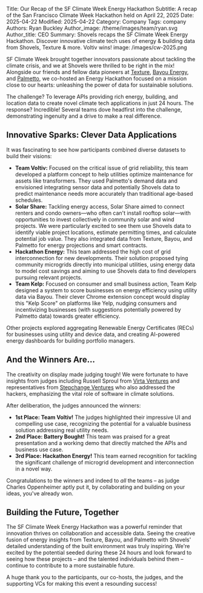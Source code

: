 Title: Our Recap of the SF Climate Week Energy Hackathon
Subtitle: A recap of the San Francisco Climate Week Hackathon held on April 22, 2025
Date: 2025-04-22
Modified: 2025-04-22
Category: Company
Tags: company
Authors: Ryan Buckley
Author_image: /theme/images/team/ryan.svg
Author_title: CEO
Summary: Shovels recaps the SF Climate Week Energy Hackathon. Discover innovative climate tech uses of energy & building data from Shovels, Texture & more. Voltiv wins!
image: /images/cw-2025.png


SF Climate Week brought together innovators passionate about tackling the climate crisis, and we at Shovels were thrilled to be right in the mix\! Alongside our friends and fellow data pioneers at [Texture](https://www.texture.energy/), [Bayou Energy](https://bayou.energy/), and [Palmetto](https://www.palmetto.com/), we co-hosted an Energy Hackathon focused on a mission close to our hearts: unleashing the power of data for sustainable solutions.

The challenge? To leverage APIs providing rich energy, building, and location data to create novel climate tech applications in just 24 hours. The response? Incredible\! Several teams dove headfirst into the challenge, demonstrating ingenuity and a drive to make a real difference.

## Innovative Sparks: Clever Data Applications

It was fascinating to see how participants combined diverse datasets to build their visions:

  * **Team Voltiv:** Focused on the critical issue of grid reliability, this team developed a platform concept to help utilities optimize maintenance for assets like transformers. They used Palmetto's demand data and envisioned integrating sensor data and potentially Shovels data to predict maintenance needs more accurately than traditional age-based schedules.
  * **Solar Share:** Tackling energy access, Solar Share aimed to connect renters and condo owners—who often can't install rooftop solar—with opportunities to invest collectively in community solar and wind projects. We were particularly excited to see them use Shovels data to identify viable project locations, estimate permitting times, and calculate potential job value. They also integrated data from Texture, Bayou, and Palmetto for energy projections and smart contracts.
  * **Hackathon Energy:** This team addressed the high cost of grid interconnection for new developments. Their solution proposed tying community microgrids directly into municipal utilities, using energy data to model cost savings and aiming to use Shovels data to find developers pursuing relevant projects.
  * **Team Kelp:** Focused on consumer and small business action, Team Kelp designed a system to score businesses on energy efficiency using utility data via Bayou. Their clever Chrome extension concept would display this "Kelp Score" on platforms like Yelp, nudging consumers and incentivizing businesses (with suggestions potentially powered by Palmetto data) towards greater efficiency.

Other projects explored aggregating Renewable Energy Certificates (RECs) for businesses using utility and device data, and creating AI-powered energy dashboards for building portfolio managers.

## And the Winners Are...

The creativity on display made judging tough\! We were fortunate to have insights from judges including Russell Sproul from [Virta Ventures](https://www.google.com/search?q=https://www.virtaventures.com/) and representatives from [Stepchange Ventures](https://www.stepchange.vc/) who also addressed the hackers, emphasizing the vital role of software in climate solutions.

After deliberation, the judges announced the winners:

  * **1st Place: Team Voltiv\!** The judges highlighted their impressive UI and compelling use case, recognizing the potential for a valuable business solution addressing real utility needs.
  * **2nd Place: Battery Bought\!** This team was praised for a great presentation and a working demo that directly matched the APIs and business use case.
  * **3rd Place: Hackathon Energy\!** This team earned recognition for tackling the significant challenge of microgrid development and interconnection in a novel way.

Congratulations to the winners and indeed to *all* the teams – as judge Charles Oppenheimer aptly put it, by collaborating and building on your ideas, you've already won.

## Building the Future, Together

The SF Climate Week Energy Hackathon was a powerful reminder that innovation thrives on collaboration and accessible data. Seeing the creative fusion of energy insights from Texture, Bayou, and Palmetto with Shovels' detailed understanding of the built environment was truly inspiring. We're excited by the potential seeded during these 24 hours and look forward to seeing how these projects – and the talented individuals behind them – continue to contribute to a more sustainable future.

A huge thank you to the participants, our co-hosts, the judges, and the supporting VCs for making this event a resounding success\!